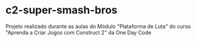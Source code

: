 # c2-super-smash-bros
Projeto realizado durante as aulas do Módulo "Plataforma de Luta" do curso "Aprenda a Criar Jogos com Construct 2" da One Day Code
